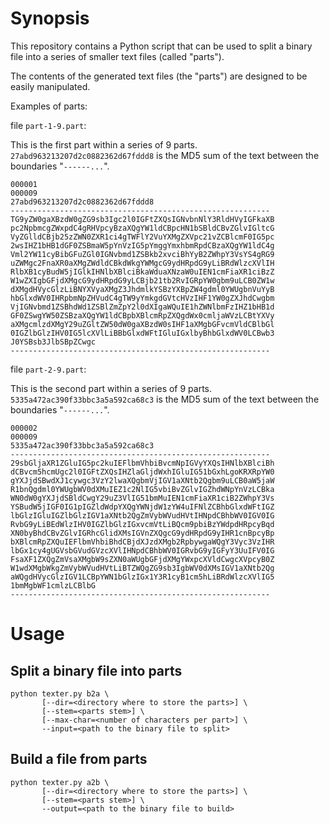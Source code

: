 # Synopsis

This repository contains a Python script that can be used to
split a binary file into a series of smaller text files (called
"parts").

The contents of the generated text files (the "parts") are designed
to be easily manipulated.

Examples of parts:

file `part-1-9.part`:

This is the first part within a series of 9 parts.
`27abd963213207d2c0882362d67fddd8` is the MD5 sum of the text
between the boundaries "`------...`".

    000001
    000009
    27abd963213207d2c0882362d67fddd8
    ----------------------------------------------------------
    TG9yZW0gaXBzdW0gZG9sb3Igc2l0IGFtZXQsIGNvbnNlY3RldHVyIGFkaXB
    pc2NpbmcgZWxpdC4gRHVpcyBzaXQgYW1ldCBpcHN1bSBldCBvZGlvIGltcG
    VyZGlldCBjb25zZWN0ZXR1ci4gTWFlY2VuYXMgZXVpc21vZCBlcmF0IG5pc
    2wsIHZ1bHB1dGF0ZSBmaW5pYnVzIG5pYmggYmxhbmRpdCBzaXQgYW1ldC4g
    Vml2YW11cyBibGFuZGl0IGNvbmd1ZSBkb2xvciBhYyB2ZWhpY3VsYS4gRG9
    uZWMgc2FnaXR0aXMgZWdldCBkdWkgYWMgcG9ydHRpdG9yLiBRdWlzcXVlIH
    RlbXB1cyBudW5jIGlkIHNlbXBlciBkaWduaXNzaW0uIEN1cmFiaXR1ciBzZ
    W1wZXIgbGFjdXMgcG9ydHRpdG9yLCBjb21tb2RvIGRpYW0gbm9uLCB0ZW1w
    dXMgdHVycGlzLiBNYXVyaXMgZ3JhdmlkYSBzYXBpZW4gdml0YWUgbnVuYyB
    hbGlxdWV0IHRpbmNpZHVudC4gTW9yYmkgdGVtcHVzIHF1YW0gZXJhdCwgbm
    VjIGNvbmd1ZSBhdWd1ZSBlZmZpY2l0dXIgaWQuIE1hZWNlbmFzIHZ1bHB1d
    GF0ZSwgYW50ZSBzaXQgYW1ldCBpbXBlcmRpZXQgdWx0cmljaWVzLCBtYXVy
    aXMgcmlzdXMgY29uZGltZW50dW0gaXBzdW0sIHF1aXMgbGFvcmVldCBlbGl
    0IGZlbGlzIHV0IG5lcXVlLiBBbGlxdWFtIGluIGxlbyBhbGlxdWV0LCBwb3
    J0YSBsb3JlbSBpZCwgc
    ----------------------------------------------------------

file `part-2-9.part`:

This is the second part within a series of 9 parts.
`5335a472ac390f33bbc3a5a592ca68c3` is the MD5 sum of the text
between the boundaries "`------...`".

    000002
    000009
    5335a472ac390f33bbc3a5a592ca68c3
    ----------------------------------------------------------
    29sbGljaXR1ZGluIG5pc2kuIEFlbmVhbiBvcmNpIGVyYXQsIHNlbXBlciBh
    dCBvcm5hcmUgc2l0IGFtZXQsIHZlaGljdWxhIGluIG51bGxhLgoKRXRpYW0
    gYXJjdSBwdXJ1cywgc3VzY2lwaXQgbmVjIGV1aXNtb2Qgbm9uLCB0aW5jaW
    R1bnQgdml0YWUgbWV0dXMuIEZ1c2NlIG5vbiBvZGlvIGZhdWNpYnVzLCBka
    WN0dW0gYXJjdSBldCwgY29uZ3VlIG51bmMuIEN1cmFiaXR1ciB2ZWhpY3Vs
    YSBudW5jIGF0IG1pIGZldWdpYXQgYWNjdW1zYW4uIFNlZCBhbGlxdWFtIGZ
    lbGlzIGluIGZlbGlzIGV1aXNtb2QgZmVybWVudHVtIHNpdCBhbWV0IGV0IG
    RvbG9yLiBEdWlzIHV0IGZlbGlzIGxvcmVtLiBQcm9pbiBzYWdpdHRpcyBqd
    XN0byBhdCBvZGlvIGRhcGlidXMsIGVnZXQgcG9ydHRpdG9yIHR1cnBpcyBp
    bXBlcmRpZXQuIEFlbmVhbiBhdCBjdXJzdXMgb2RpbywgaWQgY3Vyc3VzIHR
    lbGx1cy4gUGVsbGVudGVzcXVlIHNpdCBhbWV0IGRvbG9yIGFyY3UuIFV0IG
    FsaXF1ZXQgZmVsaXMgbW9sZXN0aWUgbGFjdXMgYWxpcXVldCwgcXVpcyB0Z
    W1wdXMgbWkgZmVybWVudHVtLiBTZWQgZG9sb3IgbWV0dXMsIGV1aXNtb2Qg
    aWQgdHVycGlzIGV1LCBpYWN1bGlzIGx1Y3R1cyB1cm5hLiBRdWlzcXVlIG5
    1bmMgbWF1cmlzLCBlbG
    ----------------------------------------------------------

# Usage

## Split a binary file into parts

    python texter.py b2a \
           [--dir=<directory where to store the parts>] \
           [--stem=<parts stem>] \
           [--max-char=<number of characters per part>] \
           --input=<path to the binary file to split>

## Build a file from parts

    python texter.py a2b \
           [--dir=<directory where to store the parts>] \
           [--stem=<parts stem>] \
           --output=<path to the binary file to build>
